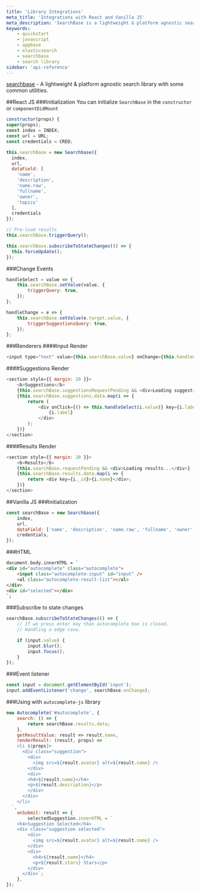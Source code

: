 ```yaml
---
title: 'Library Integrations'
meta_title: 'Integrations with React and Vanilla JS'
meta_description: 'SearchBase is a lightweight & platform agnostic search library with some common utilities.'
keywords:
    - quickstart
    - javascript
    - appbase
    - elasticsearch
    - searchbase
    - search library
sidebar: 'api-reference'
---
```


[searchbase](https://github.com/appbaseio/searchbase) - A lightweight & platform agnostic search library with some common utilities.

##React JS
###Initialization
You can initialize `SearchBase` in the `constructor` or `componentDidMount`

```js
constructor(props) {
super(props);
const index = INDEX;
const url = URL;
const credentials = CRED;

this.searchBase = new Searchbase({
  index,
  url,
  dataField: [
    'name',
    'description',
    'name.raw',
    'fullname',
    'owner',
    'topics'
  ],
  credentials
});

// Pre-load results
this.searchBase.triggerQuery();

this.searchBase.subscribeToStateChanges(() => {
  this.forceUpdate();
});
```

###Change Events

```js
handleSelect = value => {
	this.searchBase.setValue(value, {
		triggerQuery: true,
	});
};

handleChange = e => {
	this.searchBase.setValue(e.target.value, {
		triggerSuggestionsQuery: true,
	});
};
```

###Renderers
####Input Render

```js
<input type="text" value={this.searchBase.value} onChange={this.handleChange} />
```

####Suggestions Render

```js
<section style={{ margin: 20 }}>
	<b>Suggestions</b>
	{this.searchBase.suggestionsRequestPending && <div>Loading suggestions...</div>}
	{this.searchBase.suggestions.data.map(i => {
		return (
			<div onClick={() => this.handleSelect(i.value)} key={i.label}>
				{i.label}
			</div>
		);
	})}
</section>
```

####Results Render

```js
<section style={{ margin: 20 }}>
	<b>Results</b>
	{this.searchBase.requestPending && <div>Loading results...</div>}
	{this.searchBase.results.data.map(i => {
		return <div key={i._id}>{i.name}</div>;
	})}
</section>
```

##Vanilla JS
###Initialization

```js
const searchBase = new Searchbase({
	index,
	url,
	dataField: ['name', 'description', 'name.raw', 'fullname', 'owner', 'topics'],
	credentials,
});
```

###HTML

```html
document.body.innerHTML = `
<div id="autocomplete" class="autocomplete">
	<input class="autocomplete-input" id="input" />
	<ul class="autocomplete-result-list"></ul>
</div>
<div id="selected"></div>
`;
```

###Subscribe to state changes

```js
searchBase.subscribeToStateChanges(() => {
	// If we press enter key than autocomplete box is closed.
	// Handling a edge case.

	if (input.value) {
		input.blur();
		input.focus();
	}
});
```

###Event listener

```js
const input = document.getElementById('input');
input.addEventListener('change', searchBase.onChange);
```

###Using with `autocomplete-js` library

```js
new Autocomplete('#autocomplete', {
	search: () => {
		return searchBase.results.data;
	},
	getResultValue: result => result.name,
	renderResult: (result, props) => `
    <li ${props}>
      <div class="suggestion">
        <div>
          <img src=${result.avatar} alt=${result.name} />
        </div>
        <div>
        <h4>${result.name}</h4>
        <p>${result.description}</p>
        </div>
      </div>
    </li>
  `,
	onSubmit: result => {
		selectedSuggestion.innerHTML = `
    <h4>Suggestion Selected</h4>
    <div class="suggestion selected">
        <div>
          <img src=${result.avatar} alt=${result.name} />
        </div>
        <div>
          <h4>${result.name}</h4>
          <p>${result.stars} Stars</p>
        </div>
      </div>`;
	},
});
```
